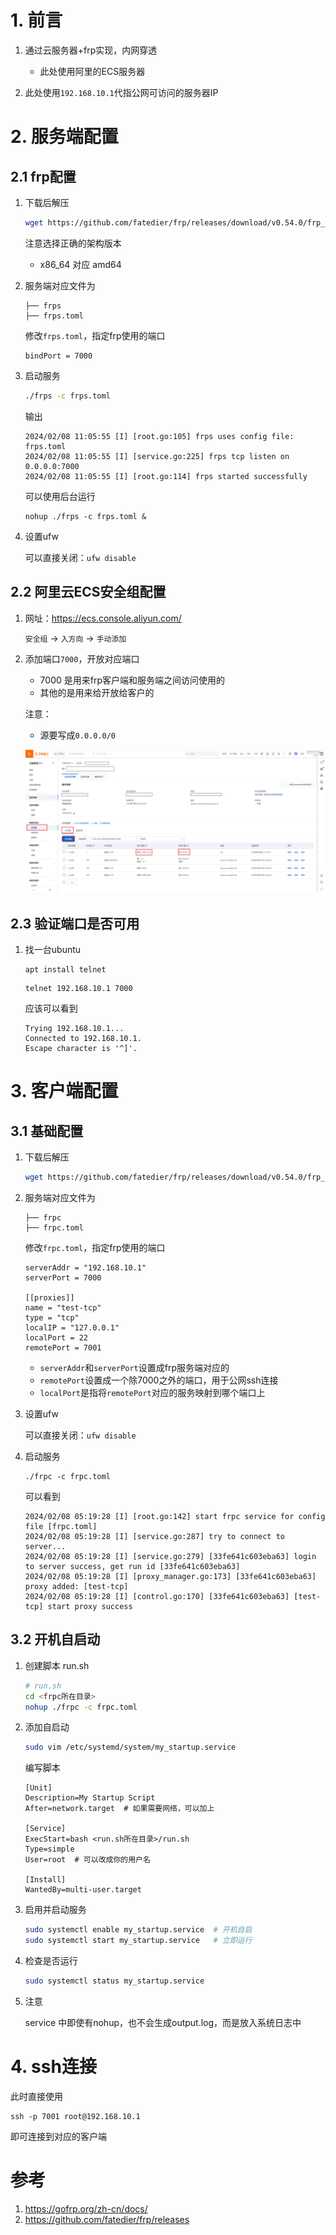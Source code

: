 # 1. 前言

1. 通过云服务器+frp实现，内网穿透
   - 此处使用阿里的ECS服务器

2. 此处使用`192.168.10.1`代指公网可访问的服务器IP

<!--more--> 
   

# 2. 服务端配置

## 2.1 frp配置

1. 下载后解压

   ```bash
   wget https://github.com/fatedier/frp/releases/download/v0.54.0/frp_0.54.0_linux_amd64.tar.gz
   ```

   注意选择正确的架构版本
   
   - x86_64 对应 amd64

3. 服务端对应文件为

   ```
   ├── frps
   ├── frps.toml
   ```

   修改`frps.toml`，指定frp使用的端口

   ```
   bindPort = 7000
   ```

4. 启动服务

   ```bash
   ./frps -c frps.toml
   ```
   
	输出
	
   ```
   2024/02/08 11:05:55 [I] [root.go:105] frps uses config file: frps.toml
   2024/02/08 11:05:55 [I] [service.go:225] frps tcp listen on 0.0.0.0:7000
   2024/02/08 11:05:55 [I] [root.go:114] frps started successfully
   ```

   可以使用后台运行
   ```
   nohup ./frps -c frps.toml &
   ```

5. 设置ufw

   可以直接关闭：`ufw disable`

   

## 2.2 阿里云ECS安全组配置

1. 网址：https://ecs.console.aliyun.com/

   `安全组` -> `入方向` -> `手动添加`

2. 添加端口`7000`，开放对应端口

   - 7000 是用来frp客户端和服务端之间访问使用的
   - 其他的是用来给开放给客户的

   注意：
   - 源要写成`0.0.0.0/0`

   ![image-20240208132414549](/images/frp服务搭建/image-20240208132414549.png)



## 2.3 验证端口是否可用

1. 找一台ubuntu

    ```
    apt install telnet
    ```

    ```
    telnet 192.168.10.1 7000
    ```

   应该可以看到
   ```
   Trying 192.168.10.1...
   Connected to 192.168.10.1.
   Escape character is '^]'.
   ```



# 3. 客户端配置

## 3.1 基础配置

1. 下载后解压

   ```bash
   wget https://github.com/fatedier/frp/releases/download/v0.54.0/frp_0.54.0_linux_arm64.tar.gz
   ```

2. 服务端对应文件为

   ```
   ├── frpc
   ├── frpc.toml
   ```

   修改`frpc.toml`，指定frp使用的端口

   ```
   serverAddr = "192.168.10.1"
   serverPort = 7000
   
   [[proxies]]
   name = "test-tcp"
   type = "tcp"
   localIP = "127.0.0.1"
   localPort = 22
   remotePort = 7001
   ```

   - `serverAddr`和`serverPort`设置成frp服务端对应的
   - `remotePort`设置成一个除7000之外的端口，用于公网ssh连接
   - `localPort`是指将`remotePort`对应的服务映射到哪个端口上

3. 设置ufw

   可以直接关闭：`ufw disable`

4. 启动服务

   ```
   ./frpc -c frpc.toml
   ```

   可以看到

   ```
   2024/02/08 05:19:28 [I] [root.go:142] start frpc service for config file [frpc.toml]
   2024/02/08 05:19:28 [I] [service.go:287] try to connect to server...
   2024/02/08 05:19:28 [I] [service.go:279] [33fe641c603eba63] login to server success, get run id [33fe641c603eba63]
   2024/02/08 05:19:28 [I] [proxy_manager.go:173] [33fe641c603eba63] proxy added: [test-tcp]
   2024/02/08 05:19:28 [I] [control.go:170] [33fe641c603eba63] [test-tcp] start proxy success
   ```

## 3.2 开机自启动

1. 创建脚本 run.sh
   
   ```bash
   # run.sh
   cd <frpc所在目录>
   nohup ./frpc -c frpc.toml
   ```
   
2. 添加自启动
   ```bash
   sudo vim /etc/systemd/system/my_startup.service
   ```
   
   编写脚本
   
   ```
   [Unit]
   Description=My Startup Script
   After=network.target  # 如果需要网络，可以加上
   
   [Service]
   ExecStart=bash <run.sh所在目录>/run.sh
   Type=simple
   User=root  # 可以改成你的用户名
	
   [Install]
   WantedBy=multi-user.target
   ```
   
3. 启用并启动服务
   ```bash
   sudo systemctl enable my_startup.service  # 开机自启
   sudo systemctl start my_startup.service   # 立即运行
   ```
   
4. 检查是否运行
   ```bash
   sudo systemctl status my_startup.service
   ```

5. 注意
   
   service 中即使有nohup，也不会生成output.log，而是放入系统日志中
   
# 4. ssh连接

此时直接使用

```
ssh -p 7001 root@192.168.10.1
```

即可连接到对应的客户端





# 参考

1. https://gofrp.org/zh-cn/docs/
2. https://github.com/fatedier/frp/releases





